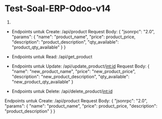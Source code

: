 # Test-Soal-ERP-Odoo-v14

1.
- Endpoints untuk Create: /api/product
  Request Body:
  { 
    "jsonrpc": "2.0",
    "params": {
      "name": "product_name",
      "price": product_price,
      "description": "product_description",
      "qty_available": "product_qty_available"
    }
  }
  
- Endpoints untuk Read: /api/get_product
  
- Endpoints untuk Update: /api/update_product/<int:id>
  Request Body:
  { 
    "name": "new_product_name",
    "price": "new_product_price",
    "description": "new_product_description",
    "qty_available": "new_product_qty_available"
  }
  
- Endpoints untuk Delete: /api/delete_product/<int:id>
  
Endpoints untuk Create: /api/product Request Body: 
{ "jsonrpc": "2.0", 
"params": 
{ 
  "name": "product_name", "price": product_price, "description": "product_description" } 
  }